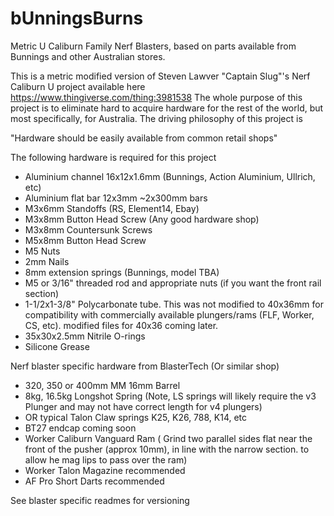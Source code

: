 # bUnningsBurns
Metric U Caliburn Family Nerf Blasters, based on parts available from Bunnings and other Australian stores.


This is a metric modified version of Steven Lawver "Captain Slug"'s Nerf Caliburn U project available here https://www.thingiverse.com/thing:3981538
The whole purpose of this project is to eliminate hard to acquire hardware for the rest of the world, but most specifically, for Australia. The driving philosophy of this project is

"Hardware should be easily available from common retail shops"

The following hardware is required for this project
- Aluminium channel 16x12x1.6mm (Bunnings, Action Aluminium, Ullrich, etc)
- Aluminium flat bar 12x3mm ~2x300mm bars
- M3x6mm Standoffs (RS, Element14, Ebay)
- M3x8mm Button Head Screw (Any good hardware shop)
- M3x8mm Countersunk Screws
- M5x8mm Button Head Screw
- M5 Nuts
- 2mm Nails
- 8mm extension springs (Bunnings, model TBA)
- M5 or 3/16" threaded rod and appropriate nuts (if you want the front rail section)
- 1-1/2x1-3/8" Polycarbonate tube. This was not modified to 40x36mm for compatibility with commercially available plungers/rams (FLF, Worker, CS, etc). modified files for 40x36 coming later.
- 35x30x2.5mm Nitrile O-rings
- Silicone Grease

Nerf blaster specific hardware from BlasterTech (Or similar shop)
- 320, 350 or 400mm MM 16mm Barrel
- 8kg, 16.5kg Longshot Spring (Note, LS springs will likely require the v3 Plunger and may not have correct length for v4 plungers)
- OR typical Talon Claw springs K25, K26, 788, K14, etc
- BT27 endcap coming soon
- Worker Caliburn Vanguard Ram ( Grind two parallel sides flat near the front of the pusher (approx 10mm), in line with the narrow section. to allow he mag lips to pass over the ram)
- Worker Talon Magazine recommended
- AF Pro Short Darts recommended


See blaster specific readmes for versioning


